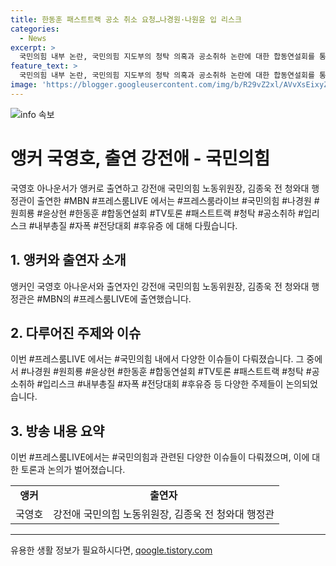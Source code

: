 ```yaml
---
title: 한동훈 패스트트랙 공소 취소 요청…나경원·나원윤 입 리스크
categories:
  - News
excerpt: >
  국민의힘 내부 논란, 국민의힘 지도부의 청탁 의혹과 공소취하 논란에 대한 합동연설회를 통한 TV토론으로 논의되고 있으며, 이에 따른 후유증과 관련된 사안들이 논란의 중심에 있습니다. 국영호와 강전애의 입리스크와 내부총질의 여부, 그리고 전당대회에 관한 자폭 의혹 등이 다뤄지고 있습니다.
feature_text: >
  국민의힘 내부 논란, 국민의힘 지도부의 청탁 의혹과 공소취하 논란에 대한 합동연설회를 통한 TV토론으로 논의되고 있으며, 이에 따른 후유증과 관련된 사안들이 논란의 중심에 있습니다. 국영호와 강전애의 입리스크와 내부총질의 여부, 그리고 전당대회에 관한 자폭 의혹 등이 다뤄지고 있습니다.
image: 'https://blogger.googleusercontent.com/img/b/R29vZ2xl/AVvXsEixyZcFfHzMRdzZMjFBmAUKJYCLCGyLL1o632UiGVXcaFdKo_bkvkuCioo0uUKlGfBVcT3P84aROyZIXSBEx3Aw5nCQ3pTgDom1WDC4m8eifvWiAmWEEVb4x6G_l8C0QH225ldMjyaFvpxGEBGNO37VmDTDMHGhJPq73UglMfDca1-0aw/s1600/blogspot.png'
---
```


<p><img src="https://blogger.googleusercontent.com/img/b/R29vZ2xl/AVvXsEixyZcFfHzMRdzZMjFBmAUKJYCLCGyLL1o632UiGVXcaFdKo_bkvkuCioo0uUKlGfBVcT3P84aROyZIXSBEx3Aw5nCQ3pTgDom1WDC4m8eifvWiAmWEEVb4x6G_l8C0QH225ldMjyaFvpxGEBGNO37VmDTDMHGhJPq73UglMfDca1-0aw/s1600/blogspot.png" alt="info 속보" /></p>

<h1>앵커 국영호, 출연 강전애 - 국민의힘</h1>

<p data-ke-size="size16">국영호 아나운서가 앵커로 출연하고 강전애 국민의힘 노동위원장, 김종욱 전 청와대 행정관이 출연한 #MBN #프레스룸LIVE 에서는 #프레스룸라이브 #국민의힘 #나경원 #원희룡 #윤상현 #한동훈 #합동연설회 #TV토론 #패스트트랙 #청탁 #공소취하 #입리스크 #내부총질 #자폭 #전당대회 #후유증 에 대해 다뤘습니다.</p>

<h2 data-ke-size="size26">1. 앵커와 출연자 소개</h2>

<p data-ke-size="size16">앵커인 국영호 아나운서와 출연자인 강전애 국민의힘 노동위원장, 김종욱 전 청와대 행정관은 #MBN의 #프레스룸LIVE에 출연했습니다. </p>

<h2 data-ke-size="size26">2. 다루어진 주제와 이슈</h2>

<p data-ke-size="size16">이번 #프레스룸LIVE 에서는 #국민의힘 내에서 다양한 이슈들이 다뤄졌습니다. 그 중에서 #나경원 #원희룡 #윤상현 #한동훈 #합동연설회 #TV토론 #패스트트랙 #청탁 #공소취하 #입리스크 #내부총질 #자폭 #전당대회 #후유증 등 다양한 주제들이 논의되었습니다.</p>

<h2 data-ke-size="size26">3. 방송 내용 요약</h2>

<p data-ke-size="size16">이번 #프레스룸LIVE에서는 #국민의힘과 관련된 다양한 이슈들이 다뤄졌으며, 이에 대한 토론과 논의가 벌어졌습니다. </p>

<table>
<tbody>
<tr>
<td style="text-align: center; height: 17px;"><b>앵커</b></td>
<td style="text-align: center; height: 17px;"><b>출연자</b></td>
</tr>
<tr>
<td style="text-align: center; height: 17px;">국영호</td>
<td style="text-align: center; height: 17px;">강전애 국민의힘 노동위원장, 김종욱 전 청와대 행정관</td>
</tr>
</tbody>
</table>

<hr>
유용한 생활 정보가 필요하시다면, <a href="https://qoogle.tistory.com" rel="dofollow">qoogle.tistory.com</a>



